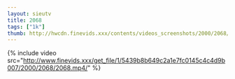 ```yaml
--- 
layout: sieutv
title: 2068
tags: ["1k"]
thumb: http://hwcdn.finevids.xxx/contents/videos_screenshots/2000/2068/preview.mp4.jpg
---
```

{% include video src="http://www.finevids.xxx/get_file/1/5439b8b649c2a1e7fc0145c4c4d9b007/2000/2068/2068.mp4/" %} 
